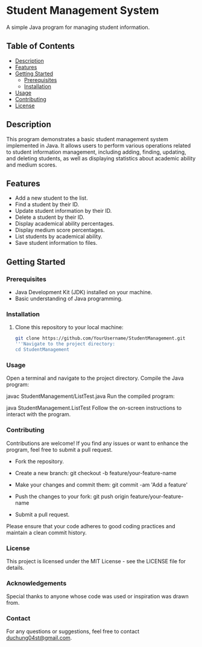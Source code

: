 # Student Management System

A simple Java program for managing student information.

## Table of Contents

- [Description](#description)
- [Features](#features)
- [Getting Started](#getting-started)
  - [Prerequisites](#prerequisites)
  - [Installation](#installation)
- [Usage](#usage)
- [Contributing](#contributing)
- [License](#license)

## Description

This program demonstrates a basic student management system implemented in Java. It allows users to perform various operations related to student information management, including adding, finding, updating, and deleting students, as well as displaying statistics about academic ability and medium scores.

## Features

- Add a new student to the list.
- Find a student by their ID.
- Update student information by their ID.
- Delete a student by their ID.
- Display academical ability percentages.
- Display medium score percentages.
- List students by academical ability.
- Save student information to files.

## Getting Started

### Prerequisites

- Java Development Kit (JDK) installed on your machine.
- Basic understanding of Java programming.

### Installation

1. Clone this repository to your local machine:

   ```bash
   git clone https://github.com/YourUsername/StudentManagement.git
   '''Navigate to the project directory:
   cd StudentManagement
   
### Usage
Open a terminal and navigate to the project directory.
Compile the Java program:

javac StudentManagement/ListTest.java
Run the compiled program:

java StudentManagement.ListTest
Follow the on-screen instructions to interact with the program.

### Contributing
Contributions are welcome! If you find any issues or want to enhance the program, feel free to submit a pull request.

- Fork the repository.

- Create a new branch: git checkout -b feature/your-feature-name

- Make your changes and commit them: git commit -am 'Add a feature'

- Push the changes to your fork: git push origin feature/your-feature-name

- Submit a pull request.

Please ensure that your code adheres to good coding practices and maintain a clean commit history.

### License
This project is licensed under the MIT License - see the LICENSE file for details.

### Acknowledgements
Special thanks to anyone whose code was used or inspiration was drawn from.

### Contact
For any questions or suggestions, feel free to contact duchung04st@gmail.com.

